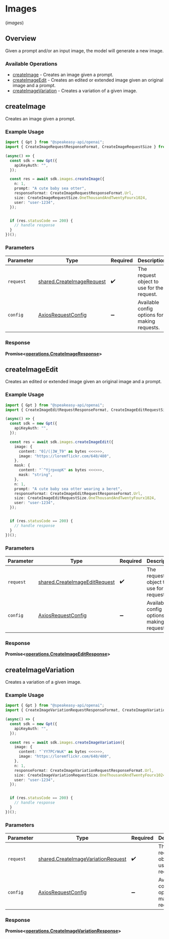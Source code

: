 # Images
(*images*)

## Overview

Given a prompt and/or an input image, the model will generate a new image.

### Available Operations

* [createImage](#createimage) - Creates an image given a prompt.
* [createImageEdit](#createimageedit) - Creates an edited or extended image given an original image and a prompt.
* [createImageVariation](#createimagevariation) - Creates a variation of a given image.

## createImage

Creates an image given a prompt.

### Example Usage

```typescript
import { Gpt } from "@speakeasy-api/openai";
import { CreateImageRequestResponseFormat, CreateImageRequestSize } from "@speakeasy-api/openai/dist/sdk/models/shared";

(async() => {
  const sdk = new Gpt({
    apiKeyAuth: "",
  });

  const res = await sdk.images.createImage({
    n: 1,
    prompt: "A cute baby sea otter",
    responseFormat: CreateImageRequestResponseFormat.Url,
    size: CreateImageRequestSize.OneThousandAndTwentyFourx1024,
    user: "user-1234",
  });


  if (res.statusCode == 200) {
    // handle response
  }
})();
```

### Parameters

| Parameter                                                              | Type                                                                   | Required                                                               | Description                                                            |
| ---------------------------------------------------------------------- | ---------------------------------------------------------------------- | ---------------------------------------------------------------------- | ---------------------------------------------------------------------- |
| `request`                                                              | [shared.CreateImageRequest](../../models/shared/createimagerequest.md) | :heavy_check_mark:                                                     | The request object to use for the request.                             |
| `config`                                                               | [AxiosRequestConfig](https://axios-http.com/docs/req_config)           | :heavy_minus_sign:                                                     | Available config options for making requests.                          |


### Response

**Promise<[operations.CreateImageResponse](../../models/operations/createimageresponse.md)>**


## createImageEdit

Creates an edited or extended image given an original image and a prompt.

### Example Usage

```typescript
import { Gpt } from "@speakeasy-api/openai";
import { CreateImageEditRequestResponseFormat, CreateImageEditRequestSize } from "@speakeasy-api/openai/dist/sdk/models/shared";

(async() => {
  const sdk = new Gpt({
    apiKeyAuth: "",
  });

  const res = await sdk.images.createImageEdit({
    image: {
      content: "0]/(|3W_T9" as bytes <<<>>>,
      image: "https://loremflickr.com/640/480",
    },
    mask: {
      content: "`^YjrpxopK" as bytes <<<>>>,
      mask: "string",
    },
    n: 1,
    prompt: "A cute baby sea otter wearing a beret",
    responseFormat: CreateImageEditRequestResponseFormat.Url,
    size: CreateImageEditRequestSize.OneThousandAndTwentyFourx1024,
    user: "user-1234",
  });


  if (res.statusCode == 200) {
    // handle response
  }
})();
```

### Parameters

| Parameter                                                                      | Type                                                                           | Required                                                                       | Description                                                                    |
| ------------------------------------------------------------------------------ | ------------------------------------------------------------------------------ | ------------------------------------------------------------------------------ | ------------------------------------------------------------------------------ |
| `request`                                                                      | [shared.CreateImageEditRequest](../../models/shared/createimageeditrequest.md) | :heavy_check_mark:                                                             | The request object to use for the request.                                     |
| `config`                                                                       | [AxiosRequestConfig](https://axios-http.com/docs/req_config)                   | :heavy_minus_sign:                                                             | Available config options for making requests.                                  |


### Response

**Promise<[operations.CreateImageEditResponse](../../models/operations/createimageeditresponse.md)>**


## createImageVariation

Creates a variation of a given image.

### Example Usage

```typescript
import { Gpt } from "@speakeasy-api/openai";
import { CreateImageVariationRequestResponseFormat, CreateImageVariationRequestSize } from "@speakeasy-api/openai/dist/sdk/models/shared";

(async() => {
  const sdk = new Gpt({
    apiKeyAuth: "",
  });

  const res = await sdk.images.createImageVariation({
    image: {
      content: "`YY7PCrWuK" as bytes <<<>>>,
      image: "https://loremflickr.com/640/480",
    },
    n: 1,
    responseFormat: CreateImageVariationRequestResponseFormat.Url,
    size: CreateImageVariationRequestSize.OneThousandAndTwentyFourx1024,
    user: "user-1234",
  });


  if (res.statusCode == 200) {
    // handle response
  }
})();
```

### Parameters

| Parameter                                                                                | Type                                                                                     | Required                                                                                 | Description                                                                              |
| ---------------------------------------------------------------------------------------- | ---------------------------------------------------------------------------------------- | ---------------------------------------------------------------------------------------- | ---------------------------------------------------------------------------------------- |
| `request`                                                                                | [shared.CreateImageVariationRequest](../../models/shared/createimagevariationrequest.md) | :heavy_check_mark:                                                                       | The request object to use for the request.                                               |
| `config`                                                                                 | [AxiosRequestConfig](https://axios-http.com/docs/req_config)                             | :heavy_minus_sign:                                                                       | Available config options for making requests.                                            |


### Response

**Promise<[operations.CreateImageVariationResponse](../../models/operations/createimagevariationresponse.md)>**

